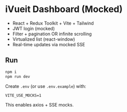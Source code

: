 # iVueit Dashboard (Mocked)
- React + Redux Toolkit + Vite + Tailwind
- JWT login (mocked)
- Filter + pagination OR infinite scrolling
- Virtualized list (react-window)
- Real-time updates via mocked SSE

## Run
```bash
npm i
npm run dev
```
Create `.env` (or use `.env.example`) with:
```
VITE_USE_MOCKS=1
```
This enables axios + SSE mocks.
